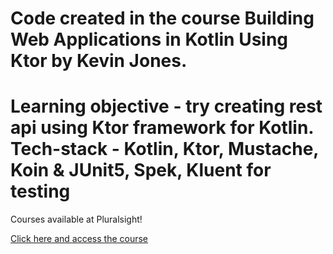 # Code created in the course Building Web Applications in Kotlin Using Ktor by Kevin Jones.
# Learning objective - try creating rest api using Ktor framework for Kotlin. Tech-stack - Kotlin, Ktor, Mustache, Koin & JUnit5, Spek, Kluent for testing

Courses available at Pluralsight!

[Click here and access the course](https://www.pluralsight.com/courses/building-web-applications-kotlin-ktor)
